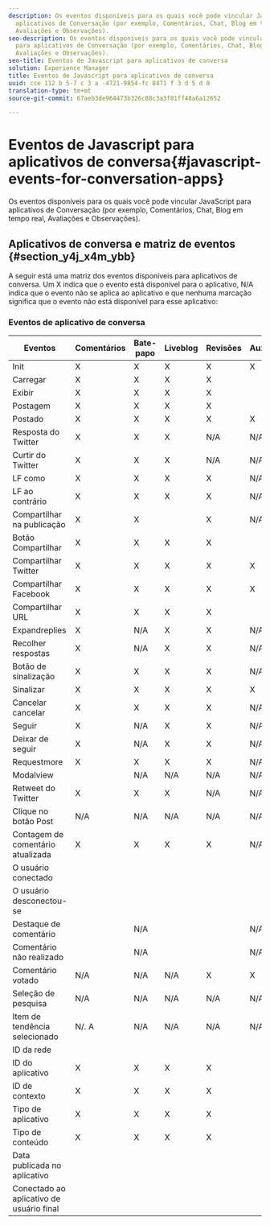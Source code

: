 ```yaml
---
description: Os eventos disponíveis para os quais você pode vincular JavaScript para
  aplicativos de Conversação (por exemplo, Comentários, Chat, Blog em tempo real,
  Avaliações e Observações).
seo-description: Os eventos disponíveis para os quais você pode vincular JavaScript
  para aplicativos de Conversação (por exemplo, Comentários, Chat, Blog em tempo real,
  Avaliações e Observações).
seo-title: Eventos de Javascript para aplicativos de conversa
solution: Experience Manager
title: Eventos de Javascript para aplicativos de conversa
uuid: cce 112 b 5-7 c 3 a -4721-9854-fc 8471 f 3 d 5 d 0
translation-type: tm+mt
source-git-commit: 67aeb3de964473b326c88c3a3f81ff48a6a12652

---
```



# Eventos de Javascript para aplicativos de conversa{#javascript-events-for-conversation-apps}

Os eventos disponíveis para os quais você pode vincular JavaScript para aplicativos de Conversação (por exemplo, Comentários, Chat, Blog em tempo real, Avaliações e Observações).

## Aplicativos de conversa e matriz de eventos {#section_y4j_x4m_ybb}

A seguir está uma matriz dos eventos disponíveis para aplicativos de conversa. Um X indica que o evento está disponível para o aplicativo, N/A indica que o evento não se aplica ao aplicativo e que nenhuma marcação significa que o evento não está disponível para esse aplicativo:

### Eventos de aplicativo de conversa

| Eventos | Comentários | Bate-papo | Liveblog | Revisões | Auxiliares | Pesquisas | Tendência |
|---|---|---|---|---|---|---|---|
| Init | X | X | X | X | X |  |  |
| Carregar | X | X | X | X |  |  |  |
| Exibir | X | X | X | X |  |  |  |
| Postagem | X | X | X | X |  | N/A | N/A |
| Postado | X | X | X | X | X | N/A | N/A |
| Resposta do Twitter | X | X | X | N/A | N/A | N/A | N/A |
| Curtir do Twitter | X | X | X | N/A | N/A | N/A | N/A |
| LF como | X | X | X | X | N/A | N/A | N/A |
| LF ao contrário | X | X | X | X | N/A | N/A | N/A |
| Compartilhar na publicação | X | X |  | X | N/A | N/A | N/A |
| Botão Compartilhar | X | X | X | X |  | N/A | N/A |
| Compartilhar Twitter | X | X | X | X | X | N/A | N/A |
| Compartilhar Facebook | X | X | X | X | X | N/A | N/A |
| Compartilhar URL | X | X | X | X |  | N/A | N/A |
| Expandreplies | X | N/A | X | X | N/A | N/A | N/A |
| Recolher respostas | X | N/A | X | X | N/A | N/A | N/A |
| Botão de sinalização | X | X | X | X | N/A | N/A | N/A |
| Sinalizar | X | X | X | X | X | N/A | N/A |
| Cancelar cancelar | X | X | X | X | N/A | N/A | N/A |
| Seguir | X | N/A | X | X | N/A | N/A | N/A |
| Deixar de seguir | X | N/A | X | X | N/A | N/A | N/A |
| Requestmore | X | X | X | X | N/A | N/A | N/A |
| Modalview |  | N/A | N/A | N/A | N/A | N/A | N/A |
| Retweet do Twitter | X | X | X | N/A | N/A | N/A | N/A |
| Clique no botão Post | N/A | N/A | N/A | N/A | N/A | N/A | N/A |
| Contagem de comentário atualizada | X | X | X | X | N/A | N/A | N/A |
| O usuário conectado |  |  |  |  |  | N/A | N/A |
| O usuário desconectou-se |  |  |  |  |  | N/A | N/A |
| Destaque de comentário |  | N/A |  |  | N/A | N/A | N/A |
| Comentário não realizado |  | N/A |  |  | N/A | N/A | N/A |
| Comentário votado | N/A | N/A | N/A | X | X | N/A | N/A |
| Seleção de pesquisa | N/A | N/A | N/A | N/A | N/A |  | N/A |
| Item de tendência selecionado | N/. A | N/A | N/A | N/A | N/A | N/A |  |
| ID da rede |  |  |  |  |  |  |  |
| ID do aplicativo | X | X | X | X |  |  |  |
| ID de contexto | X | X | X | X |  |  |  |
| Tipo de aplicativo | X | X | X | X |  |  |  |
| Tipo de conteúdo | X | X | X | X |  |  |  |
| Data publicada no aplicativo |  |  |  |  |  |  |  |
| Conectado ao aplicativo de usuário final |  |  |  |  |  |  |  |

